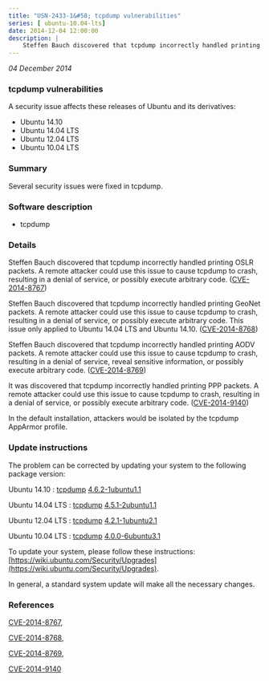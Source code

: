 ```yaml
---
title: "USN-2433-1&#58; tcpdump vulnerabilities"
series: [ ubuntu-10.04-lts]
date: 2014-12-04 12:00:00
description: |
    Steffen Bauch discovered that tcpdump incorrectly handled printing OSLR packets. A remote attacker could use this issue to cause tcpdump to crash, resulting in a denial of service, or possibly execute arbitrary code. ([CVE-2014-8767](http://people.ubuntu.com/~ubuntu-security/cve/CVE-2014-8767))
--- 
```

 
 

*04 December 2014*

### tcpdump vulnerabilities

A security issue affects these releases of Ubuntu and its derivatives:

* Ubuntu 14.10
* Ubuntu 14.04 LTS
* Ubuntu 12.04 LTS
* Ubuntu 10.04 LTS

### Summary

Several security issues were fixed in tcpdump. 

### Software description

* tcpdump 

### Details

Steffen Bauch discovered that tcpdump incorrectly handled printing OSLR packets. A remote attacker could use this issue to cause tcpdump to crash, resulting in a denial of service, or possibly execute arbitrary code. ([CVE-2014-8767](http://people.ubuntu.com/~ubuntu-security/cve/CVE-2014-8767))

Steffen Bauch discovered that tcpdump incorrectly handled printing GeoNet packets. A remote attacker could use this issue to cause tcpdump to crash, resulting in a denial of service, or possibly execute arbitrary code. This issue only applied to Ubuntu 14.04 LTS and Ubuntu 14.10. ([CVE-2014-8768](http://people.ubuntu.com/~ubuntu-security/cve/CVE-2014-8768))

Steffen Bauch discovered that tcpdump incorrectly handled printing AODV packets. A remote attacker could use this issue to cause tcpdump to crash, resulting in a denial of service, reveal sensitive information, or possibly execute arbitrary code. ([CVE-2014-8769](http://people.ubuntu.com/~ubuntu-security/cve/CVE-2014-8769))

It was discovered that tcpdump incorrectly handled printing PPP packets. A remote attacker could use this issue to cause tcpdump to crash, resulting in a denial of service, or possibly execute arbitrary code. ([CVE-2014-9140](http://people.ubuntu.com/~ubuntu-security/cve/CVE-2014-9140))

In the default installation, attackers would be isolated by the tcpdump AppArmor profile. 

### Update instructions

The problem can be corrected by updating your system to the following package version:

Ubuntu 14.10
 : [tcpdump](https://launchpad.net/ubuntu/+source/tcpdump) <span> [4.6.2-1ubuntu1.1](https://launchpad.net/ubuntu/+source/tcpdump/4.6.2-1ubuntu1.1) </span> 

Ubuntu 14.04 LTS
 : [tcpdump](https://launchpad.net/ubuntu/+source/tcpdump) <span> [4.5.1-2ubuntu1.1](https://launchpad.net/ubuntu/+source/tcpdump/4.5.1-2ubuntu1.1) </span> 

Ubuntu 12.04 LTS
 : [tcpdump](https://launchpad.net/ubuntu/+source/tcpdump) <span> [4.2.1-1ubuntu2.1](https://launchpad.net/ubuntu/+source/tcpdump/4.2.1-1ubuntu2.1) </span> 

Ubuntu 10.04 LTS
 : [tcpdump](https://launchpad.net/ubuntu/+source/tcpdump) <span> [4.0.0-6ubuntu3.1](https://launchpad.net/ubuntu/+source/tcpdump/4.0.0-6ubuntu3.1) </span> 

To update your system, please follow these instructions: [https://wiki.ubuntu.com/Security/Upgrades](https://wiki.ubuntu.com/Security/Upgrades).

In general, a standard system update will make all the necessary changes. 

### References

 
 [CVE-2014-8767](http://people.ubuntu.com/~ubuntu-security/cve/CVE-2014-8767), 

 [CVE-2014-8768](http://people.ubuntu.com/~ubuntu-security/cve/CVE-2014-8768), 

 [CVE-2014-8769](http://people.ubuntu.com/~ubuntu-security/cve/CVE-2014-8769), 

 [CVE-2014-9140](http://people.ubuntu.com/~ubuntu-security/cve/CVE-2014-9140)
 

